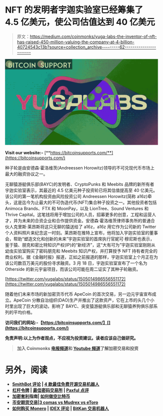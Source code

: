 # NFT 的发明者宇迦实验室已经筹集了 4.5 亿美元，使公司估值达到 40 亿美元

> 原文：<https://medium.com/coinmonks/yuga-labs-the-inventor-of-nft-has-raised-450-million-valuing-the-company-at-4-billion-40724543c13b?source=collection_archive---------62----------------------->

![](img/8bc48f6ad152266fdb98b410f9b5220a.png)

**Visit our website:-** [**https://bitcoinsupports.com/**](https://bitcoinsupports.com/)

种子轮是由安德森·霍洛维茨(Andreessen Horowitz)领导的不可兑现代币市场上最大的融资协议之一。

无聊猿游艇俱乐部(BAYC)的发明者、CryptoPunks 和 Meebits 品牌的新所有者宇迦实验室表示，其最近的 4.5 亿美元种子投资轮已将其估值提高至 40 亿美元。该公司的第一笔机构投资由风险投资公司 Andreessen Horowitz(简称 a16z)牵头，这是迄今为止最大的不可伪造代币(NFT)集合种子投资之一。其他投资者包括 Animoca Brands、FTX 和 MoonPay，以及 LionTree、Sound Ventures 和 Thrive Capital。这笔钱将用于增加公司的人员，招募更多的创意，工程和运营人才，并为未来的合资企业和合作提供资金。安德森·霍洛维茨律师事务所的普通合伙人克里斯·莱昂斯将这只无聊的猿送给了 a16z，a16z 用它作为公司新的 Twitter 个人资料照片来纪念这一时刻。莱昂斯在推特上宣布，他将加入宇迦实验室的董事会，帮助“塑造文化和创新的未来”宇迦实验室的首席执行官妮可·穆尼斯也表示，鉴于猿、朋克和密比特知识产权(IP)的“新经济”，这“大有可为”宇迦实验室刚刚从幼虫实验室购买了密码朋克和 Meebits 知识产权，并打算授予 NFT 持有者完全的商业权利。据《金融时报》报道，正如之前报道的那样，宇迦实验室上个月正在为该公司数百万美元的股份寻求融资。3 月 18 日，宇迦实验室宣布了一个名为 Otherside 的新元宇宙项目，而该公司可能在周二证实了其种子轮融资。

[https://twitter.com/yugalabs/status/1505014986556551172](https://twitter.com/yugalabs/status/1505014986556551172)

随着他们未来市场的新加密货币代币 ApeCoin 的首次交易，另一边元宇宙宣布成立。ApeCoin 分散自治组织(DAO)生产并推出了这款资产，它在上市的头几个小时里出现了巨大的波动，影响了 BAYC、突变猿游艇俱乐部和无聊猿养狗俱乐部系列的平均价格。

**访问我们的网站:-【https://bitcoinsupports.com/】[](https://bitcoinsupports.com/)**

****免责声明:以上为作者观点，不应视为投资建议。读者应该自己做研究。****

> **加入 Coinmonks [电报频道](https://t.me/coincodecap)和 [Youtube 频道](https://www.youtube.com/c/coinmonks/videos)了解加密交易和投资**

# **另外，阅读**

*   **[SmithBot 评论](https://coincodecap.com/smithbot-review) | [4 款最佳免费开源交易机器人](https://coincodecap.com/free-open-source-trading-bots)**
*   **[杠杆令牌](/coinmonks/leveraged-token-3f5257808b22) | [最佳密码交易所](/coinmonks/crypto-exchange-dd2f9d6f3769) | [Paxful 点评](/coinmonks/paxful-review-4daf2354ab70)**
*   **[加密套利](/coinmonks/crypto-arbitrage-guide-how-to-make-money-as-a-beginner-62bfe5c868f6)指南| [如何做空比特币](/coinmonks/how-to-short-bitcoin-568a2d0b4ae5)**
*   **[币安期货交易](https://coincodecap.com/binance-futures-trading)|[3 comas vs Mudrex vs eToro](https://coincodecap.com/mudrex-3commas-etoro)**
*   **[如何购买 Monero](https://coincodecap.com/buy-monero) | [IDEX 评论](https://coincodecap.com/idex-review) | [BitKan 交易机器人](https://coincodecap.com/bitkan-trading-bot)**